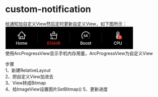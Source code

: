 # custom-notification
给通知加自定义View然后定时更新自定义View，如下图所示：  
![image](https://github.com/leihupqrst/custom-notification/blob/master/notification_icon.png)  
使用ArcProgressView显示手机内存用量，ArcProgressView为自定义View  

步骤    
1、新建RelativeLayout   
2、把自定义View加进去   
3、View转成Bitmap  
4、给ImageView设置图片SetBitmap()
5、更新进度  
